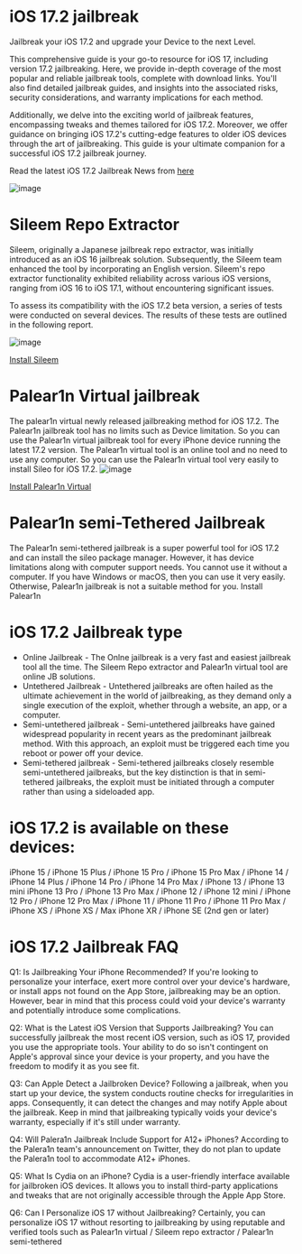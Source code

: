 # iOS 17.2 jailbreak

Jailbreak your iOS 17.2 and upgrade your Device to the next Level.

This comprehensive guide is your go-to resource for iOS 17, including version 17.2  jailbreaking. Here, we provide in-depth coverage of the most popular and reliable jailbreak tools, complete with download links. You'll also find detailed jailbreak guides, and insights into the associated risks, security considerations, 
and warranty implications for each method.

Additionally, we delve into the exciting world of jailbreak features, encompassing tweaks and themes tailored for iOS 17.2. Moreover, we offer guidance on bringing iOS 17.2's cutting-edge features to older iOS devices through the art of jailbreaking. 
This guide is your ultimate companion for a successful iOS 17.2 jailbreak journey.

Read the latest iOS 17.2 Jailbreak News from [here](https://pangu8.com/ios-17-2-jailbreak/)


![image](https://github.com/Silzee/iOS-17.2-Jailbreak/assets/75421987/9f85cd2d-3fb7-4c9b-83c6-4304c5559dbf)



# Sileem Repo Extractor

Sileem, originally a Japanese jailbreak repo extractor, was initially introduced as an iOS 16 jailbreak solution. Subsequently, the Sileem team enhanced the tool by incorporating an English version. Sileem's repo extractor functionality exhibited reliability across various iOS versions, ranging from iOS 16 to iOS 17.1, without encountering significant issues.

To assess its compatibility with the iOS 17.2 beta version, a series of tests were conducted on several devices. The results of these tests are outlined in the following report.

![image](https://github.com/Silzee/iOS-17.2-Jailbreak/assets/75421987/44918974-2d86-4a5e-be8c-ec249dff75a8)

[Install Sileem](https://download.pangu8.com/install/pangu8App*/17-2/sileem-repo-extractor/)

# Palear1n Virtual jailbreak
The palear1n virtual newly released jailbreaking method for iOS 17.2. The Palear1n jailbreak tool has no limits such as Device limitation. So you can use the Palear1n virtual jailbreak tool for every iPhone device running the latest 17.2 version.
The Palear1n virtual tool is an online tool and no need to use any computer. So you can use the Palear1n virtual tool very easily to install Sileo for iOS 17.2.
![image](https://github.com/Silzee/iOS-17.2-Jailbreak/assets/75421987/4b8ce783-a1bb-4e68-ad19-1eb06a9d946e)

[Install Palear1n Virtual ](https://download.pangu8.com/install/palerain-virtual/17-2/)

# Palear1n semi-Tethered Jailbreak
The Palear1n semi-tethered jailbreak is a super powerful tool for iOS 17.2 and can install the sileo package manager.  However, it has device limitations along with computer support needs. You cannot use it without a computer.
If you have Windows or macOS, then you can use it very easily. Otherwise, Palear1n jailbreak is not a suitable method for you.
Install Palear1n 

# iOS 17.2 Jailbreak type
* Online Jailbreak - The Onlne jailbreak is a very fast and easiest jailbreak tool all the time. The Sileem Repo extractor and Palear1n virtual tool are online JB solutions.
* Untethered Jailbreak - Untethered jailbreaks are often hailed as the ultimate achievement in the world of jailbreaking, as they demand only a single execution of the exploit, whether through a website, an app, or a computer.
* Semi-untethered jailbreak - Semi-untethered jailbreaks have gained widespread popularity in recent years as the predominant jailbreak method. With this approach, an exploit must be triggered each time you reboot or power off your device.
* Semi-tethered jailbreak - Semi-tethered jailbreaks closely resemble semi-untethered jailbreaks, but the key distinction is that in semi-tethered jailbreaks, the exploit must be initiated through a computer rather than using a sideloaded app.

# iOS 17.2 is available on these devices: 
iPhone 15 / iPhone 15 Plus / iPhone 15 Pro / iPhone 15 Pro Max / iPhone 14 / iPhone 14 Plus / iPhone 14 Pro / iPhone 14 Pro Max / iPhone 13 /  iPhone 13 mini iPhone 13 Pro / iPhone 13 Pro Max / iPhone 12 / iPhone 12 mini / iPhone 12 Pro /  iPhone 12 Pro Max / iPhone 11 / iPhone 11 Pro / iPhone 11 Pro Max /  iPhone XS / iPhone XS / Max iPhone XR / iPhone SE (2nd gen or later)

# iOS 17.2 Jailbreak FAQ
Q1: Is Jailbreaking Your iPhone Recommended?
If you're looking to personalize your interface, exert more control over your device's hardware, or install apps not found on the App Store, jailbreaking may be an option. However, bear in mind that this process could void your device's warranty and potentially introduce some complications.

Q2: What is the Latest iOS Version that Supports Jailbreaking?
You can successfully jailbreak the most recent iOS version, such as iOS 17, provided you use the appropriate tools. Your ability to do so isn't contingent on Apple's approval since your device is your property, and you have the freedom to modify it as you see fit.

Q3: Can Apple Detect a Jailbroken Device?
Following a jailbreak, when you start up your device, the system conducts routine checks for irregularities in apps. Consequently, it can detect the changes and may notify Apple about the jailbreak. Keep in mind that jailbreaking typically voids your device's warranty, especially if it's still under warranty.

Q4: Will Palera1n Jailbreak Include Support for A12+ iPhones?
According to the Palera1n team's announcement on Twitter, they do not plan to update the Palera1n tool to accommodate A12+ iPhones.

Q5: What Is Cydia on an iPhone?
Cydia is a user-friendly interface available for jailbroken iOS devices. It allows you to install third-party applications and tweaks that are not originally accessible through the Apple App Store.

Q6: Can I Personalize iOS 17 without Jailbreaking?
Certainly, you can personalize iOS 17 without resorting to jailbreaking by using reputable and verified tools such as Palear1n virtual / Sileem repo extractor / Palear1n semi-tethered






